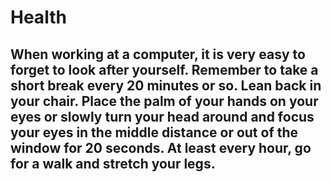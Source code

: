 # Health

## When working at a computer, it is very easy to forget to look after yourself. Remember to take a short break every 20 minutes or so. Lean back in your chair. Place the palm of your hands on your eyes or slowly turn your head around and focus your eyes in the middle distance or out of the window for 20 seconds. At least every hour, go for a walk and stretch your legs.
